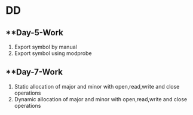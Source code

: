 # DD
## **Day-5-Work

1. Export symbol by manual
1. Export symbol using modprobe

## **Day-7-Work

1. Static allocation of major and minor with open,read,write and close operations
1. Dynamic allocation of major and minor with open,read,write and close operations